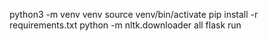 python3 -m venv venv
source venv/bin/activate
pip install -r requirements.txt
python -m nltk.downloader all
flask run
